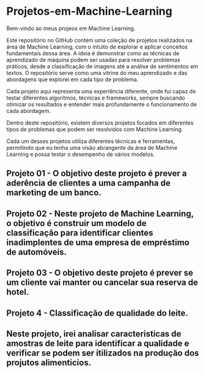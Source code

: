 # Projetos-em-Machine-Learning

Bem-vindo ao meus projeos em Machine Learning.

Este repositório no GitHub contém uma coleção de projetos realizados na área de Machine Learning, com o intuito de explorar e aplicar conceitos fundamentais dessa área. A ideia é demonstrar como as técnicas de aprendizado de máquina podem ser usadas para resolver problemas práticos, desde a classificação de imagens até a análise de sentimentos em textos. O repositório serve como uma vitrine do meu aprendizado e das abordagens que explorei em cada tipo de problema.

Cada projeto aqui representa uma experiência diferente, onde fui capaz de testar diferentes algoritmos, técnicas e frameworks, sempre buscando otimizar os resultados e entender mais profundamente o funcionamento de cada abordagem.

Dentro deste repositório, existem diversos projetos focados em diferentes tipos de problemas que podem ser resolvidos com Machine Learning.


Cada um desses projetos utiliza diferentes técnicas e ferramentas, permitindo que eu tenha uma visão abrangente da área de Machine Learning e possa testar o desempenho de vários modelos.

## Projeto 01 - O objetivo deste projeto é prever a aderência de clientes a uma campanha de marketing de um banco.

## Projeto 02 - Neste projeto de Machine Learning, o objetivo é construir um modelo de classificação para identificar clientes inadimplentes de uma empresa de empréstimo de automóveis.

## Projeto 03 - O objetivo deste projeto é prever se um cliente vai manter ou cancelar sua reserva de hotel.

## Projeto 4 - Classificação de qualidade do leite.
## Neste projeto, irei analisar caracteristicas de amostras de leite para identificar a qualidade e verificar se podem ser itilizados na produção dos projutos alimenticios.
